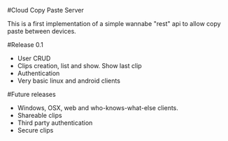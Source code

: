 #Cloud Copy Paste Server

This is a first implementation of a simple wannabe "rest" api to allow copy paste between devices.

#Release 0.1
- User CRUD
- Clips creation, list and show. Show last clip
- Authentication
- Very basic linux and android clients

#Future releases
- Windows, OSX, web and who-knows-what-else clients.
- Shareable clips
- Third party authentication
- Secure clips